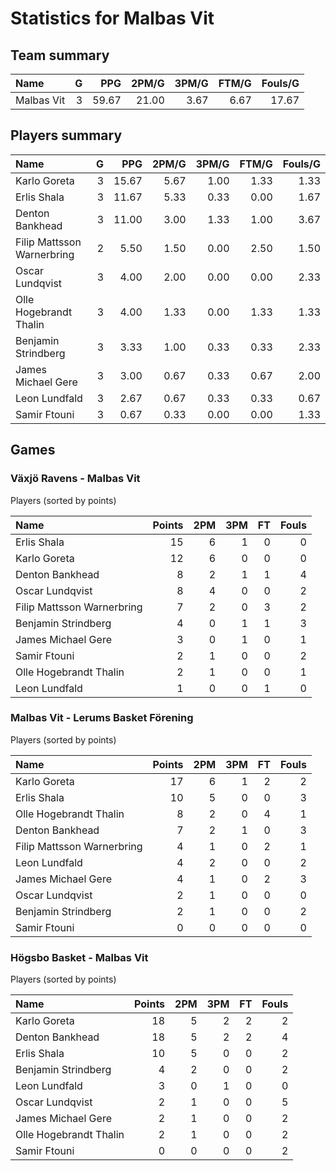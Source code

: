 # Statistics for Malbas Vit

## Team summary

| Name | G | PPG | 2PM/G | 3PM/G | FTM/G | Fouls/G |
|:-----|--:|----:|------:|------:|------:|--------:|
| Malbas Vit | 3 | 59.67 | 21.00 | 3.67 | 6.67 | 17.67 |

## Players summary

| Name | G | PPG | 2PM/G | 3PM/G | FTM/G | Fouls/G |
|:-----|--:|----:|------:|------:|------:|--------:|
| Karlo Goreta | 3 | 15.67 | 5.67 | 1.00 | 1.33 | 1.33 |
| Erlis Shala | 3 | 11.67 | 5.33 | 0.33 | 0.00 | 1.67 |
| Denton Bankhead | 3 | 11.00 | 3.00 | 1.33 | 1.00 | 3.67 |
| Filip Mattsson Warnerbring | 2 | 5.50 | 1.50 | 0.00 | 2.50 | 1.50 |
| Oscar Lundqvist | 3 | 4.00 | 2.00 | 0.00 | 0.00 | 2.33 |
| Olle Hogebrandt Thalin | 3 | 4.00 | 1.33 | 0.00 | 1.33 | 1.33 |
| Benjamin Strindberg | 3 | 3.33 | 1.00 | 0.33 | 0.33 | 2.33 |
| James Michael Gere | 3 | 3.00 | 0.67 | 0.33 | 0.67 | 2.00 |
| Leon Lundfald | 3 | 2.67 | 0.67 | 0.33 | 0.33 | 0.67 |
| Samir Ftouni | 3 | 0.67 | 0.33 | 0.00 | 0.00 | 1.33 |

## Games

### Växjö Ravens - Malbas Vit

Players (sorted by points)

| Name | Points | 2PM | 3PM | FT | Fouls |
|:-----|-------:|----:|----:|---:|------:|
| Erlis Shala | 15 |  6 |  1 |  0 |  0 |
| Karlo Goreta | 12 |  6 |  0 |  0 |  0 |
| Denton Bankhead |  8 |  2 |  1 |  1 |  4 |
| Oscar Lundqvist |  8 |  4 |  0 |  0 |  2 |
| Filip Mattsson Warnerbring |  7 |  2 |  0 |  3 |  2 |
| Benjamin Strindberg |  4 |  0 |  1 |  1 |  3 |
| James Michael Gere |  3 |  0 |  1 |  0 |  1 |
| Samir Ftouni |  2 |  1 |  0 |  0 |  2 |
| Olle Hogebrandt Thalin |  2 |  1 |  0 |  0 |  1 |
| Leon Lundfald |  1 |  0 |  0 |  1 |  0 |

### Malbas Vit - Lerums Basket Förening

Players (sorted by points)

| Name | Points | 2PM | 3PM | FT | Fouls |
|:-----|-------:|----:|----:|---:|------:|
| Karlo Goreta | 17 |  6 |  1 |  2 |  2 |
| Erlis Shala | 10 |  5 |  0 |  0 |  3 |
| Olle Hogebrandt Thalin |  8 |  2 |  0 |  4 |  1 |
| Denton Bankhead |  7 |  2 |  1 |  0 |  3 |
| Filip Mattsson Warnerbring |  4 |  1 |  0 |  2 |  1 |
| Leon Lundfald |  4 |  2 |  0 |  0 |  2 |
| James Michael Gere |  4 |  1 |  0 |  2 |  3 |
| Oscar Lundqvist |  2 |  1 |  0 |  0 |  0 |
| Benjamin Strindberg |  2 |  1 |  0 |  0 |  2 |
| Samir Ftouni |  0 |  0 |  0 |  0 |  0 |

### Högsbo Basket - Malbas Vit

Players (sorted by points)

| Name | Points | 2PM | 3PM | FT | Fouls |
|:-----|-------:|----:|----:|---:|------:|
| Karlo Goreta | 18 |  5 |  2 |  2 |  2 |
| Denton Bankhead | 18 |  5 |  2 |  2 |  4 |
| Erlis Shala | 10 |  5 |  0 |  0 |  2 |
| Benjamin Strindberg |  4 |  2 |  0 |  0 |  2 |
| Leon Lundfald |  3 |  0 |  1 |  0 |  0 |
| Oscar Lundqvist |  2 |  1 |  0 |  0 |  5 |
| James Michael Gere |  2 |  1 |  0 |  0 |  2 |
| Olle Hogebrandt Thalin |  2 |  1 |  0 |  0 |  2 |
| Samir Ftouni |  0 |  0 |  0 |  0 |  2 |

